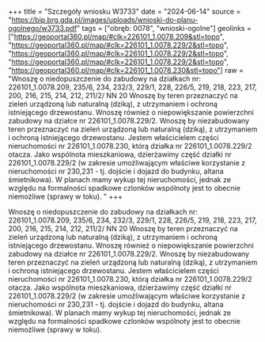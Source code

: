 +++
title = "Szczegóły wniosku W3733"
date = "2024-06-14"
source = "https://bip.brg.gda.pl/images/uploads/wnioski-do-planu-ogolnego/w3733.pdf"
tags = ["obręb: 0078", "wnioski-ogolne"]
geolinks = ["https://geoportal360.pl/map/#clk=226101_1.0078.209&stl=topo", "https://geoportal360.pl/map/#clk=226101_1.0078.229/2&stl=topo", "https://geoportal360.pl/map/#clk=226101_1.0078.229/2&stl=topo", "https://geoportal360.pl/map/#clk=226101_1.0078.229/2&stl=topo", "https://geoportal360.pl/map/#clk=226101_1.0078.230&stl=topo"]
raw = "Wnoszę o niedopuszczenie do zabudowy na działkach nr: 226101_1.0078.209, 235/6, 234, 232/3, 229/1, 228, 226/5, 219, 218, 223, 217, 200, 216, 215, 214, 212, 211/2/ NN 20 Wnoszę by teren przeznaczyć na zieleń urządzoną lub naturalną (dziką), z utrzymaniem i  ochroną istniejącego drzewostanu. Wnoszę również o niepowiększanie powierzchni zabudowy na działce nr 226101_1.0078.229/2. Wnoszę by niezabudowany teren przeznaczyć na zieleń urządzoną lub naturalną (dziką), z utrzymaniem i ochroną istniejącego drzewostanu. Jestem właścicielem części nieruchomości nr 226101_1.0078.230, którą działka nr 226101_1.0078.229/2 otacza. Jako wspólnota mieszkaniowa, dzierżawimy część działki nr 226101_1.0078.229/2 (w zakresie umożliwającym właściwe korzystanie z nieruchomości nr 230,231 - tj. dojście i dojazd do budynku, altana śmietnikowa). W planach mamy wykup tej nieruchomości, jednak ze względu na formalności spadkowe czlonków wspólnoty jest to obecnie niemożliwe (sprawy w toku). "
+++

Wnoszę o niedopuszczenie do zabudowy na działkach nr: 226101_1.0078.209,
235/6, 234, 232/3, 229/1, 228, 226/5, 219, 218, 223, 217, 200, 216, 215, 214, 212, 211/2/
NN 20
Wnoszę by teren przeznaczyć na zieleń urządzoną lub naturalną (dziką), z utrzymaniem i 
ochroną istniejącego drzewostanu. Wnoszę również o niepowiększanie powierzchni zabudowy
na działce nr 226101_1.0078.229/2. Wnoszę by niezabudowany teren przeznaczyć na zieleń
urządzoną lub naturalną (dziką), z utrzymaniem i ochroną istniejącego drzewostanu. Jestem
właścicielem części nieruchomości nr 226101_1.0078.230, którą działka nr
226101_1.0078.229/2 otacza. Jako wspólnota mieszkaniowa, dzierżawimy część działki nr
226101_1.0078.229/2 (w zakresie umożliwającym właściwe korzystanie z nieruchomości nr
230,231 - tj. dojście i dojazd do budynku, altana śmietnikowa). W planach mamy wykup tej
nieruchomości, jednak ze względu na formalności spadkowe czlonków wspólnoty jest to obecnie
niemożliwe (sprawy w toku).



